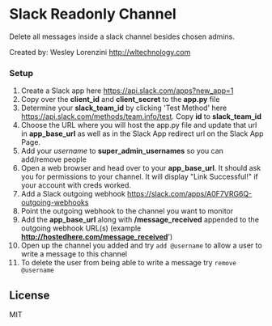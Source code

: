 # Slack Readonly Channel
Delete all messages inside a slack channel besides chosen admins.

Created by:
Wesley Lorenzini
http://wltechnology.com

### Setup
1. Create a Slack app here https://api.slack.com/apps?new_app=1
2. Copy over the **client_id** and **client_secret** to the **app.py** file 
3. Determine your **slack_team_id** by clicking 'Test Method' here https://api.slack.com/methods/team.info/test. Copy **id** to **slack_team_id**
4. Choose the URL where you will host the app.py file and update that url in **app_base_url** as well as in the Slack App redirect url on the Slack App Page.
5. Add your *username* to **super_admin_usernames** so you can add/remove people
6. Open a web browser and head over to your **app_base_url**. It should ask you for permissions to your channel. It will display "Link Successful!" if your account with creds worked. 
 7. Add a Slack outgoing webhook https://slack.com/apps/A0F7VRG6Q-outgoing-webhooks
 8. Point the outgoing webhook to the channel you want to monitor
 9. Add the **app_base_url** along with **/message_received** appended to the outgoing webhook URL(s) (example **http://hostedhere.com/message_received**')
10. Open up the channel you added and try `add @username` to allow a user to write a message to this channel
11. To delete the user from being able to write a message try `remove @username`
	
License
----

MIT
